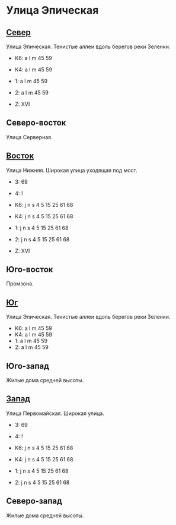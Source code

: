 # Улица Эпическая

## [Север](./475070.md)

Улица Эпическая.
Тенистые аллеи вдоль берегов реки Зеленки.

* K6:   a   l   m
        45  59
* K4:   a   l   m
        45  59
* 1:    a   l   m
        45  59
* 2:    a   l   m
        45  59

* Z:    XVI

## Северо-восток

Улица Серверная.

## [Восток](./10495090.md)

Улица Нижняя.
Широкая улица уходящая под мост.

* 3:    69
* 4:    !

* K6:   j   n   s
        4   5   15  25  61  68
* K4:   j   n   s
        4   5   15  25  61  68
* 1:    j   n   s
        4   5   15  25  61  68
* 2:    j   n   s
        4   5   15  25  61  68

* Z:    XVI

## Юго-восток

Промзона.

## [Юг](./480090.md)

Улица Эпическая.
Тенистые аллеи вдоль берегов реки Зеленки.

* K6:   a   l   m
        45  59
* K4:   a   l   m
        45  59
* 1:    a   l   m
        45  59
* 2:    a   l   m
        45  59

## Юго-запад

Жилые дома средней высоты.

## [Запад](./10465090.md)

Улица Первомайская.
Широкая улица.

* 3:    69
* 4:    !

* K6:   j   n   s
        4   5   15  25  61  68
* K4:   j   n   s
        4   5   15  25  61  68
* 1:    j   n   s
        4   5   15  25  61  68
* 2:    j   n   s
        4   5   15  25  61  68

## Северо-запад

Жилые дома средней высоты.
